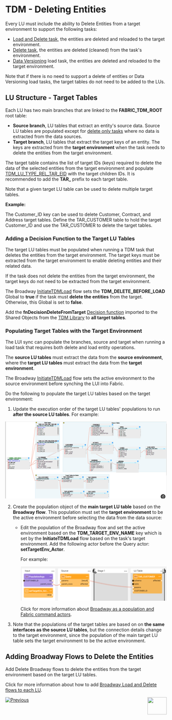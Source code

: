 # TDM - Deleting Entities

Every LU must include the ability to Delete Entities from a target environment to support the following tasks:

- [Load and Delete task](/articles/TDM/tdm_gui/14_task_overview.md#task-types), the entities are deleted and reloaded to the target environment.
- [Delete task](/articles/TDM/tdm_gui/19_delete_only_task.md), the entities are deleted (cleaned) from the task's environment.
- [Data Versioning](/articles/TDM/tdm_gui/15_data_flux_task.md/articles/TDM/tdm_gui/18_load_task_data_versioning_mode.md) load task, the entities are deleted and reloaded to the target environment.

Note that if there is no need to support a delete of entities or Data Versioning load tasks, the target tables do not need to be added to the LUs.

## LU Structure - Target Tables

Each LU has two main branches that are linked to the **FABRIC_TDM_ROOT** root table:

- **Source branch**, LU tables that extract an entity's source data. Source LU tables are populated except for [delete only tasks](/articles/TDM/tdm_gui/19_delete_only_task.md) where no data is extracted from the data sources.
- **Target branch**, LU tables that extract the target keys of an entity. The keys are extracted from the **target environment** when the task needs to delete the entities from the target environment.

The target table contains the list of target IDs (keys) required to delete the data of the selected entities from the target environment and populate [TDM_LU_TYPE_REL_TAR_EID](06_tdm_implementation_support_hierarchy.md#tdm_lu_type_rel_tar_eid) with the target children IDs. It is recommended to add the **TAR_** prefix to each target table. 

Note that a given target LU table can be used to delete multiple target tables.

**Example:**

The Customer_ID key can be used to delete Customer, Contract, and Address target tables. Define the TAR_CUSTOMER table to hold the target Customer_ID and use the TAR_CUSTOMER to delete the target tables.

### Adding a Decision Function to the Target LU Tables

The target LU tables must be populated when running a TDM task that deletes the entities from the target environment. The target keys must be extracted from the target environment to enable deleting entities and their related data.

If the task does not delete the entities from the target environment, the target keys do not need to be extracted from the target environment.

The Broadway [InitiateTDMLoad](10_tdm_generic_broadway_flows.md#initialization) flow sets the **TDM_DELETE_BEFORE_LOAD** Global to **true** if the task must **delete the entities** from the target. Otherwise, this Global is set to **false**.   

Add the **fnDecisionDeleteFromTarget** [Decision function](/articles/14_sync_LU_instance/05_sync_decision_functions.md) imported to the Shared Objects from the [TDM Library](04_fabric_tdm_library.md) to **all target tables**. 

### Populating Target Tables with the Target Environment

The LUI sync can populate the branches, source and target when running a load task that requires both delete and load entity operations. 

The **source LU tables** must extract the data from the **source environment**, where the **target LU tables** must extract the data from the **target environment**.

The Broadway [InitiateTDMLoad](10_tdm_generic_broadway_flows.md#initialization) flow sets the active environment to the source environment before synching the LUI into Fabric.

Do the following to populate the target LU tables based on the target environment:

1.  Update the execution order of the target LU tables' populations to run **after the source LU tables**. For example:

   ![lu example](images/lu_tar_tables_example.png)

2. Create the population object of the **main target LU table** based on the **Broadway flow**. This population must set the **target environment** to be the active environment before selecting the data from the data source: 

   - Edit the population of the Broadway flow and set the active environment based on the **TDM_TARGET_ENV_NAME** key which is set by the **InitiateTDMLoad** flow based on the task's target environment. Add the following actor before the Query actor: **setTargetEnv_Actor**. 

     For example:

      ![Broadway population](images/broadway_tar_table_population_example.png)

      Click for more information about [Broadway as a population and Fabric command actors](/articles/19_Broadway/09_broadway_integration_with_Fabric.md).

4. Note that the populations of the target tables are based on on **the same interfaces as the source LU tables**, but the connection details change to the target environment, since the population of the main target LU table sets the target environment to be the active environment.

## Adding Broadway Flows to Delete the Entities

Add Delete Broadway flows to delete the entities from the target environment based on the target LU tables.

Click for more information about how to add [Broadway Load and Delete flows to each LU](11_tdm_implementation_using_generic_flows.md).



[![Previous](/articles/images/Previous.png)](07_tdm_implementation_parameters_handling.md)[<img align="right" width="60" height="54" src="/articles/images/Next.png">](09_tdm_reference_implementation.md)
